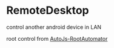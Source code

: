 # RemoteDesktop
control another android device in LAN

root control from [AutoJs-RootAutomator](https://github.com/hyb1996/AutoJs-RootAutomator)

